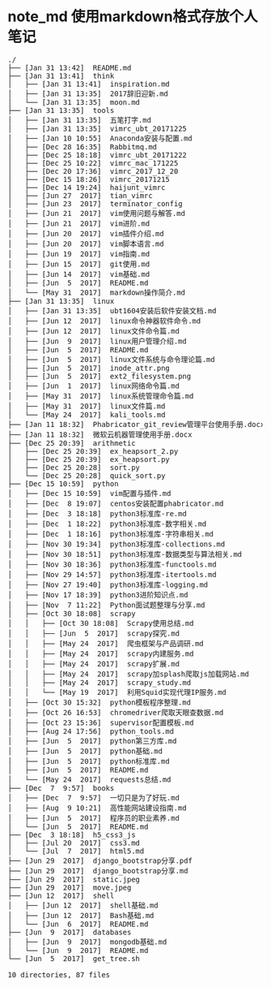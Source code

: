 # note_md 使用markdown格式存放个人笔记


<pre>
./
├── [Jan 31 13:42]  README.md
├── [Jan 31 13:41]  think
│   ├── [Jan 31 13:41]  inspiration.md
│   ├── [Jan 31 13:35]  2017辞旧迎新.md
│   └── [Jan 31 13:35]  moon.md
├── [Jan 31 13:35]  tools
│   ├── [Jan 31 13:35]  五笔打字.md
│   ├── [Jan 31 13:35]  vimrc_ubt_20171225
│   ├── [Jan 10 10:55]  Anaconda安装与配置.md
│   ├── [Dec 28 16:35]  Rabbitmq.md
│   ├── [Dec 25 18:18]  vimrc_ubt_20171222
│   ├── [Dec 25 10:22]  vimrc_mac_171225
│   ├── [Dec 20 17:36]  vimrc_2017_12_20
│   ├── [Dec 15 18:26]  vimrc_20171215
│   ├── [Dec 14 19:24]  haijunt_vimrc
│   ├── [Jun 27  2017]  tian_vimrc
│   ├── [Jun 23  2017]  terminator_config
│   ├── [Jun 21  2017]  vim使用问题与解答.md
│   ├── [Jun 21  2017]  vim进阶.md
│   ├── [Jun 20  2017]  vim插件介绍.md
│   ├── [Jun 20  2017]  vim脚本语言.md
│   ├── [Jun 19  2017]  vim指南.md
│   ├── [Jun 15  2017]  git使用.md
│   ├── [Jun 14  2017]  vim基础.md
│   ├── [Jun  5  2017]  README.md
│   └── [May 31  2017]  markdown操作简介.md
├── [Jan 31 13:35]  linux
│   ├── [Jan 31 13:35]  ubt1604安装后软件安装文档.md
│   ├── [Jun 12  2017]  linux命令神器软件命令.md
│   ├── [Jun 12  2017]  linux文件命令篇.md
│   ├── [Jun  9  2017]  linux用户管理介绍.md
│   ├── [Jun  5  2017]  README.md
│   ├── [Jun  5  2017]  linux文件系统与命令理论篇.md
│   ├── [Jun  5  2017]  inode_attr.png
│   ├── [Jun  5  2017]  ext2_filesystem.png
│   ├── [Jun  1  2017]  linux网络命令篇.md
│   ├── [May 31  2017]  linux系统管理命令篇.md
│   ├── [May 31  2017]  linux文件篇.md
│   └── [May 24  2017]  kali_tools.md
├── [Jan 11 18:32]  Phabricator_git_review管理平台使用手册.docx
├── [Jan 11 18:32]  微软云机器管理使用手册.docx
├── [Dec 25 20:39]  arithmetic
│   ├── [Dec 25 20:39]  ex_heapsort_2.py
│   ├── [Dec 25 20:39]  ex_heapsort.py
│   ├── [Dec 25 20:28]  sort.py
│   └── [Dec 25 20:28]  quick_sort.py
├── [Dec 15 10:59]  python
│   ├── [Dec 15 10:59]  vim配置与插件.md
│   ├── [Dec  8 19:07]  centos安装配置phabricator.md
│   ├── [Dec  3 18:18]  python3标准库-re.md
│   ├── [Dec  1 18:22]  python3标准库-数字相关.md
│   ├── [Dec  1 18:16]  python3标准库-字符串相关.md
│   ├── [Nov 30 19:34]  python3标准库-collections.md
│   ├── [Nov 30 18:51]  python3标准库-数据类型与算法相关.md
│   ├── [Nov 30 18:36]  python3标准库-functools.md
│   ├── [Nov 29 14:57]  python3标准库-itertools.md
│   ├── [Nov 27 19:40]  python3标准库-logging.md
│   ├── [Nov 17 18:39]  python3进阶知识点.md
│   ├── [Nov  7 11:22]  Python面试题整理与分享.md
│   ├── [Oct 30 18:08]  scrapy
│   │   ├── [Oct 30 18:08]  Scrapy使用总结.md
│   │   ├── [Jun  5  2017]  scrapy探究.md
│   │   ├── [May 24  2017]  爬虫框架与产品调研.md
│   │   ├── [May 24  2017]  scrapy内建服务.md
│   │   ├── [May 24  2017]  scrapy扩展.md
│   │   ├── [May 24  2017]  scrapy加splash爬取js加载网站.md
│   │   ├── [May 24  2017]  scrapy_study.md
│   │   └── [May 19  2017]  利用Squid实现代理IP服务.md
│   ├── [Oct 30 15:32]  python模板程序整理.md
│   ├── [Oct 26 16:53]  chromedriver爬取天眼查数据.md
│   ├── [Oct 23 15:36]  supervisor配置模板.md
│   ├── [Aug 24 17:56]  python_tools.md
│   ├── [Jun  5  2017]  python第三方库.md
│   ├── [Jun  5  2017]  python基础.md
│   ├── [Jun  5  2017]  python标准库.md
│   ├── [Jun  5  2017]  README.md
│   └── [May 24  2017]  requests总结.md
├── [Dec  7  9:57]  books
│   ├── [Dec  7  9:57]  一切只是为了好玩.md
│   ├── [Aug  9 10:21]  高性能网站建设指南.md
│   ├── [Jun  5  2017]  程序员的职业素养.md
│   └── [Jun  5  2017]  README.md
├── [Dec  3 18:18]  h5_css3_js
│   ├── [Jul 20  2017]  css3.md
│   └── [Jul  7  2017]  html5.md
├── [Jun 29  2017]  django_bootstrap分享.pdf
├── [Jun 29  2017]  django_bootstrap分享.md
├── [Jun 29  2017]  static.jpeg
├── [Jun 29  2017]  move.jpeg
├── [Jun 12  2017]  shell
│   ├── [Jun 12  2017]  shell基础.md
│   ├── [Jun 12  2017]  Bash基础.md
│   └── [Jun  6  2017]  README.md
├── [Jun  9  2017]  databases
│   ├── [Jun  9  2017]  mongodb基础.md
│   └── [Jun  9  2017]  README.md
└── [Jun  5  2017]  get_tree.sh

10 directories, 87 files


</pre>
